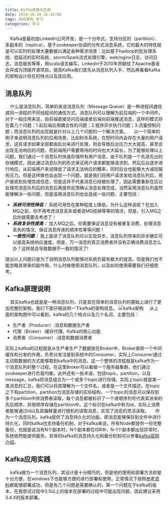 ```yaml
---
title: Kafka原理与应用
date: 2019-10-29 16:34:08
tags: 系统架构 学习
categories: 学习
---
```

&nbsp;&nbsp;&nbsp;&nbsp;Kafka是最初由Linkedin公司开发，是一个分布式、支持分区的（partition）、多副本的（replica），基于zookeeper协调的分布式消息系统，它的最大的特性就是可以实时的处理大量数据以满足各种需求场景：比如基于hadoop的批处理系统、低延迟的实时系统、storm/Spark流式处理引擎，web/nginx日志、访问日志，消息服务等等，用scala语言编写，Linkedin于2010年贡献给了Apache基金会并成为顶级开源项目。提高Kafka我们首先从消息队列入手，然后再看看Kafka的架构设计存在的特点以及其应用。
## 消息队列
&nbsp;&nbsp;&nbsp;&nbsp;什么是消息队列，简单的来说消息队列（Message Queue）是一种进程间通信或同一进程的不同线程间的通信方式。消息队列可以理解为前后端的一个中间件，对于一般应用来说，由前端直接访问后端或者后端向前端推送消息，这样的模式存在着几个问题：1.前后端应用耦合性的问题；2.程序异步执行问题；3.流量控制问题；而消息队列的出现就是针对以上几个问题的一个解决方案。
&nbsp;&nbsp;&nbsp;&nbsp;以一个简单的例子来说明消息队列的应用场景，比如秒杀系统，在短时间内会存在大量的用户请求，这些请求如果全部都由后台来进行处理，则会导致后台压力大大提高，甚至会出现无法响应的问题，而前端用户需要等待的时间也大大延长，为了能够处理以上问题，我们通过一个消息队列快速存储所有用户消息，由于队列是一个先进先出的存储模式，因此通过消息队列的形式保证用户请求都能够请求到，然后后台逐步进行响应，从前端用户来说降低了请求无法响应的概率，同时后台也能够大大减轻服务压力。但是这样做也会出现一个问题，就是我们将用户请求发给消息队列后，用户接收到处理完成信息，但是这并不代表消息已经被处理了，因此需要重新在后台处理完消息队列后的消息后再提供反馈确认消息处理完成，当然采用消息队列虽然能够解决一些问题，但是滥用消息队列也会造成一些问题，主要包括：
* ***系统可用性降低：*** 系统可用性在某种程度上降低，为什么这样说呢？在加入MQ之前，你不用考虑消息丢失或者说MQ挂掉等等的情况，但是，引入MQ之后你就需要去考虑了！
* ***系统复杂性提高：*** 加入MQ之后，你需要保证消息没有被重复消费、处理消息丢失的情况、保证消息传递的顺序性等等问题！
* ***一致性问题：*** 我上面讲了消息队列可以实现异步，消息队列带来的异步确实可以提高系统响应速度。但是，万一消息的真正消费者并没有正确消费消息怎么办？这样就会导致数据不一致的情况了!

提出以上问题只是为了说明消息队列能够对系统负载有极大的提高，但是我们也不能忽略其带来的副作用，什么时候使用消息队列，以及如何使用需要我们仔细思考。
## Kafka原理说明
&nbsp;&nbsp;&nbsp;&nbsp;其实kafka也就是是一种消息队列，只是其在简单的消息队列的基础上进行了更加完整的架构，我们下面仔细说明一下kafka的架构信息。
![kafka架构](https://blogimage-1251632003.cos.ap-guangzhou.myqcloud.com/kafka%E6%9E%B6%E6%9E%84%E5%9B%BE.png)
&nbsp;&nbsp;&nbsp;&nbsp;从上面的架构图中可以看到，kafka的几个特点以及几个名词，主要包括：
* 生产者（Producer）:消息和数据生产者
* 代理（Broker）:缓存代理，Kafka的核心功能
* 消费者（Consumer）:消息和数据消费者

实际上kafka的过程就是从生产者生产了数据放在Broker中，Broker承担一个中间缓存和分发的作用，负责分发注册到系统中的Consumer，实际上Consumer通过主动取数据的方式能够取到kafka中的消息，这一个整体的流程就是kafka作为一个消息队列的整个过程。在这里Broker可以看做一个服务器集群，他们通过zookeeper进行负载均衡。此外还有一些术语，包括topic，partition，以及message，kafka将消息组合为一个或多个topic进行存储，实际上topic就是某一类消息的汇总，我们可以将其理解为一个文件名，或者是一个文件描述，在topic之下有partition，partition为消息存储的实际结构，一个topic的消息可以保存到多个partition中供消费者读取，每个消息都被标识了一个递增序列号代表其进来的先后顺序，并按顺序存储在partition中。这个标识在kafka中称为id，实际上消费者能够通过id以及其偏移量进行随机的读取消息，实现了消息的灵活读取。
&nbsp;&nbsp;&nbsp;&nbsp;作为一个消息队列，kafka提供了消息持久化的功能，即消息能够保存到文件中进行持久化，同时kafka也支持备份机制，对于kafka来说，所有Node都提供一份完整备份，也就是说当有N个副本时，N个副本都在ISR中，N-1个副本都出现异常时，系统依然能提供服务。具体的kafka的消息持久化和备份机制可以参看[kafka官网介绍](https://kafka.apache.org/)。  
## Kafka应用实践
&nbsp;&nbsp;&nbsp;&nbsp;kafka做为一个消息队列，其设计是十分精巧的，但是他的使用和部署方法却是十分方便，在windows下也能够方便的进行部署和使用，正常情况下按照[参考资料](https://blog.csdn.net/woshixiazaizhe/article/details/80610432)都能够部署成功，但是有几个问题是需要确认的，第一个问题在于kafka的版本，在我尝试过程中3.5以上的版本在部署的过程中可能出现问题，因此建议采用3.4.X的版本部署。